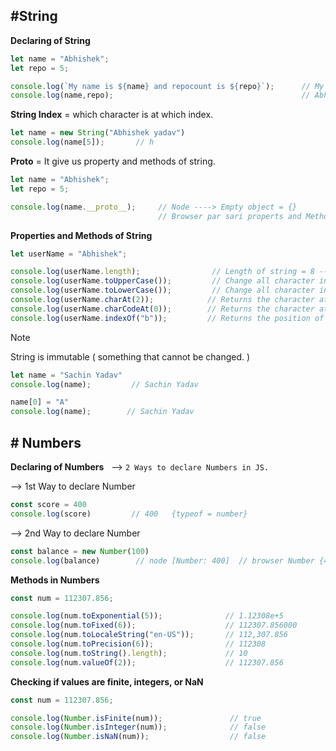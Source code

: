 ## #String

**Declaring of String**

``` js
let name = "Abhishek";
let repo = 5;

console.log(`My name is ${name} and repocount is ${repo}`);      // My name is Abhishek and repocount is 5  {Template Literals}
console.log(name,repo);                                          // Abhishek 5
```

**String Index** = which character is at which index.

``` js
let name = new String("Abhishek yadav")
console.log(name[5]);       // h
```

**Proto** = It give us property and methods of string.

``` js
let name = "Abhishek";
let repo = 5;

console.log(name.__proto__);     // Node ----> Empty object = {}
                                 // Browser par sari properts and Methods deta hai
```

**Properties and Methods of String** 

``` js
let userName = "Abhishek";

console.log(userName.length);                // Length of string = 8 ------>(Poperty)
console.log(userName.toUpperCase());         // Change all character into upper case = ABHISHEK   ----->(Method)
console.log(userName.toLowerCase());         // Change all character into lower case = abhishek
console.log(userName.charAt(2));            // Returns the character at the specified index = h
console.log(userName.charCodeAt(0));        // Returns the character at the specified index. = 98 (Unicode / Ascii value)
console.log(userName.indexOf("b"));         // Returns the position of the first occurrence of a substring = 1
```

> [!NOTE]
> String is immutable ( something that cannot be changed. )
> ``` js
> let name = "Sachin Yadav"
> console.log(name);         // Sachin Yadav
>
> name[0] = "A"
> console.log(name);        // Sachin Yadav
> ```

## # Numbers

**Declaring of Numbers** &nbsp; --> `2 Ways to declare Numbers in JS.`  

--> 1st Way to declare Number

``` js
const score = 400
console.log(score)         // 400   {typeof = number}
```
--> 2nd Way to declare Number

``` js
const balance = new Number(100)
console.log(balance)        // node [Number: 400]  // browser Number {400} [[Prototype]]: Number [[PrimitiveValue]]: 400
```

**Methods in Numbers**

``` js
const num = 112307.856;

console.log(num.toExponential(5));              // 1.12308e+5
console.log(num.toFixed(6));                    // 112307.856000
console.log(num.toLocaleString("en-US"));       // 112,307.856
console.log(num.toPrecision(6));                // 112308
console.log(num.toString().length);             // 10
console.log(num.valueOf(2));                    // 112307.856
```

**Checking if values are finite, integers, or NaN**

``` js
const num = 112307.856;

console.log(Number.isFinite(num));               // true
console.log(Number.isInteger(num));              // false
console.log(Number.isNaN(num));                  // false
```
